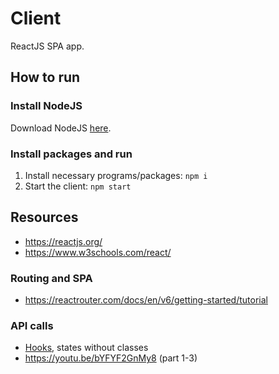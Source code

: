 # Client
ReactJS SPA app.

## How to run
### Install NodeJS
Download NodeJS [here](https://nodejs.org/en/).
### Install packages and run
1. Install necessary programs/packages: `npm i`
1. Start the client: `npm start`

## Resources
* https://reactjs.org/
* https://www.w3schools.com/react/

### Routing and SPA
* https://reactrouter.com/docs/en/v6/getting-started/tutorial

### API calls
* [Hooks](https://reactjs.org/docs/hooks-intro.html), states without classes
* https://youtu.be/bYFYF2GnMy8 (part 1-3)